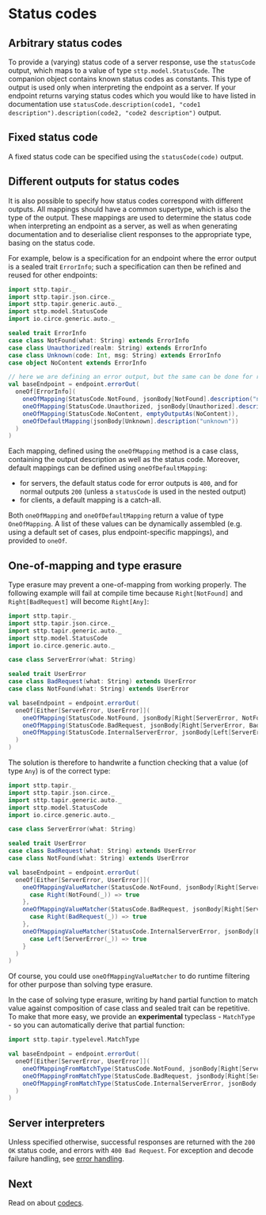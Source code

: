 # Status codes

## Arbitrary status codes

To provide a (varying) status code of a server response, use the `statusCode` output, which maps to a value of type
`sttp.model.StatusCode`. The companion object contains known status 
codes as constants. This type of output is used only when interpreting the endpoint as a server. If your endpoint returns varying status codes
which you would like to have listed in documentation use `statusCode.description(code1, "code1 description").description(code2, "code2 description")` output.

## Fixed status code

A fixed status code can be specified using the `statusCode(code)` output.

## Different outputs for status codes

It is also possible to specify how status codes correspond with different outputs. All mappings should have a common supertype,
which is also the type of the output. These mappings are used to determine the status code when interpreting an endpoint
as a server, as well as when generating documentation and to deserialise client responses to the appropriate type,
basing on the status code.

For example, below is a specification for an endpoint where the error output is a sealed trait `ErrorInfo`; 
such a specification can then be refined and reused for other endpoints:

```scala
import sttp.tapir._
import sttp.tapir.json.circe._
import sttp.tapir.generic.auto._
import sttp.model.StatusCode
import io.circe.generic.auto._

sealed trait ErrorInfo
case class NotFound(what: String) extends ErrorInfo
case class Unauthorized(realm: String) extends ErrorInfo
case class Unknown(code: Int, msg: String) extends ErrorInfo
case object NoContent extends ErrorInfo

// here we are defining an error output, but the same can be done for regular outputs
val baseEndpoint = endpoint.errorOut(
  oneOf[ErrorInfo](
    oneOfMapping(StatusCode.NotFound, jsonBody[NotFound].description("not found")),
    oneOfMapping(StatusCode.Unauthorized, jsonBody[Unauthorized].description("unauthorized")),
    oneOfMapping(StatusCode.NoContent, emptyOutputAs(NoContent)),
    oneOfDefaultMapping(jsonBody[Unknown].description("unknown"))
  )
)
```

Each mapping, defined using the `oneOfMapping` method is a case class, containing the output description as well as
the status code. Moreover, default mappings can be defined using `oneOfDefaultMapping`:

* for servers, the default status code for error outputs is `400`, and for normal outputs `200` (unless a `statusCode` 
  is used in the nested output)
* for clients, a default mapping is a catch-all. 

Both `oneOfMapping` and `oneOfDefaultMapping` return a value of type `OneOfMapping`. A list of these values can be
dynamically assembled (e.g. using a default set of cases, plus endpoint-specific mappings), and provided to `oneOf`.

## One-of-mapping and type erasure

Type erasure may prevent a one-of-mapping from working properly. The following example will fail at compile time because `Right[NotFound]` and `Right[BadRequest]` will become `Right[Any]`:

```scala mdoc:fail
import sttp.tapir._
import sttp.tapir.json.circe._
import sttp.tapir.generic.auto._
import sttp.model.StatusCode
import io.circe.generic.auto._

case class ServerError(what: String)

sealed trait UserError
case class BadRequest(what: String) extends UserError
case class NotFound(what: String) extends UserError

val baseEndpoint = endpoint.errorOut(
  oneOf[Either[ServerError, UserError]](
    oneOfMapping(StatusCode.NotFound, jsonBody[Right[ServerError, NotFound]].description("not found")),
    oneOfMapping(StatusCode.BadRequest, jsonBody[Right[ServerError, BadRequest]].description("unauthorized")),
    oneOfMapping(StatusCode.InternalServerError, jsonBody[Left[ServerError, UserError]].description("unauthorized")),
  )
)
```

The solution is therefore to handwrite a function checking that a value (of type `Any`) is of the correct type:

```scala mdoc:invisible
import sttp.tapir._
import sttp.tapir.json.circe._
import sttp.tapir.generic.auto._
import sttp.model.StatusCode
import io.circe.generic.auto._

case class ServerError(what: String)

sealed trait UserError
case class BadRequest(what: String) extends UserError
case class NotFound(what: String) extends UserError
```

```scala mdoc:silent:nest
val baseEndpoint = endpoint.errorOut(
  oneOf[Either[ServerError, UserError]](
    oneOfMappingValueMatcher(StatusCode.NotFound, jsonBody[Right[ServerError, NotFound]].description("not found")) {
      case Right(NotFound(_)) => true
    },
    oneOfMappingValueMatcher(StatusCode.BadRequest, jsonBody[Right[ServerError, BadRequest]].description("unauthorized")) {
      case Right(BadRequest(_)) => true
    },
    oneOfMappingValueMatcher(StatusCode.InternalServerError, jsonBody[Left[ServerError, UserError]].description("unauthorized")) {
      case Left(ServerError(_)) => true
    }
  )
)
```

Of course, you could use `oneOfMappingValueMatcher` to do runtime filtering for other purpose than solving type erasure.

In the case of solving type erasure, writing by hand partial function to match value against composition of case class and sealed trait can be repetitive.
To make that more easy, we provide an **experimental** typeclass - `MatchType` - so you can automatically derive that partial function:

```scala mdoc:silent:nest
import sttp.tapir.typelevel.MatchType

val baseEndpoint = endpoint.errorOut(
  oneOf[Either[ServerError, UserError]](
    oneOfMappingFromMatchType(StatusCode.NotFound, jsonBody[Right[ServerError, NotFound]].description("not found")),
    oneOfMappingFromMatchType(StatusCode.BadRequest, jsonBody[Right[ServerError, BadRequest]].description("unauthorized")),
    oneOfMappingFromMatchType(StatusCode.InternalServerError, jsonBody[Left[ServerError, UserError]].description("unauthorized"))
  )
)
```

## Server interpreters

Unless specified otherwise, successful responses are returned with the `200 OK` status code, and errors with 
`400 Bad Request`. For exception and decode failure handling, see [error handling](../server/errors.md).

## Next

Read on about [codecs](codecs.md).
